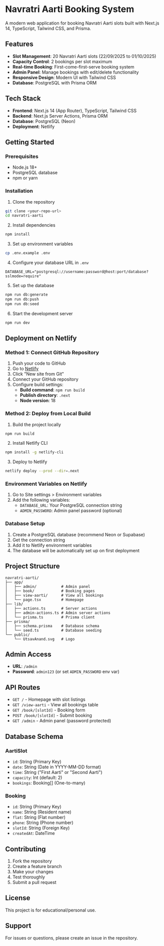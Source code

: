 # Navratri Aarti Booking System

A modern web application for booking Navratri Aarti slots built with Next.js 14, TypeScript, Tailwind CSS, and Prisma.

## Features

- **Slot Management**: 20 Navratri Aarti slots (22/09/2025 to 01/10/2025)
- **Capacity Control**: 2 bookings per slot maximum
- **Real-time Booking**: First-come-first-serve booking system
- **Admin Panel**: Manage bookings with edit/delete functionality
- **Responsive Design**: Modern UI with Tailwind CSS
- **Database**: PostgreSQL with Prisma ORM

## Tech Stack

- **Frontend**: Next.js 14 (App Router), TypeScript, Tailwind CSS
- **Backend**: Next.js Server Actions, Prisma ORM
- **Database**: PostgreSQL (Neon)
- **Deployment**: Netlify

## Getting Started

### Prerequisites

- Node.js 18+ 
- PostgreSQL database
- npm or yarn

### Installation

1. Clone the repository
```bash
git clone <your-repo-url>
cd navratri-aarti
```

2. Install dependencies
```bash
npm install
```

3. Set up environment variables
```bash
cp .env.example .env
```

4. Configure your database URL in `.env`
```env
DATABASE_URL="postgresql://username:password@host:port/database?sslmode=require"
```

5. Set up the database
```bash
npm run db:generate
npm run db:push
npm run db:seed
```

6. Start the development server
```bash
npm run dev
```

## Deployment on Netlify

### Method 1: Connect GitHub Repository

1. Push your code to GitHub
2. Go to [Netlify](https://netlify.com)
3. Click "New site from Git"
4. Connect your GitHub repository
5. Configure build settings:
   - **Build command**: `npm run build`
   - **Publish directory**: `.next`
   - **Node version**: 18

### Method 2: Deploy from Local Build

1. Build the project locally
```bash
npm run build
```

2. Install Netlify CLI
```bash
npm install -g netlify-cli
```

3. Deploy to Netlify
```bash
netlify deploy --prod --dir=.next
```

### Environment Variables on Netlify

1. Go to Site settings > Environment variables
2. Add the following variables:
   - `DATABASE_URL`: Your PostgreSQL connection string
   - `ADMIN_PASSWORD`: Admin panel password (optional)

### Database Setup

1. Create a PostgreSQL database (recommend Neon or Supabase)
2. Get the connection string
3. Add it to Netlify environment variables
4. The database will be automatically set up on first deployment

## Project Structure

```
navratri-aarti/
├── app/
│   ├── admin/           # Admin panel
│   ├── book/            # Booking pages
│   ├── view-aarti/      # View all bookings
│   └── page.tsx         # Homepage
├── lib/
│   ├── actions.ts       # Server actions
│   ├── admin-actions.ts # Admin server actions
│   └── prisma.ts        # Prisma client
├── prisma/
│   ├── schema.prisma    # Database schema
│   └── seed.ts          # Database seeding
└── public/
    └── UtsavAnand.svg   # Logo
```

## Admin Access

- **URL**: `/admin`
- **Password**: `admin123` (or set `ADMIN_PASSWORD` env var)

## API Routes

- `GET /` - Homepage with slot listings
- `GET /view-aarti` - View all bookings table
- `GET /book/[slotId]` - Booking form
- `POST /book/[slotId]` - Submit booking
- `GET /admin` - Admin panel (password protected)

## Database Schema

### AartiSlot
- `id`: String (Primary Key)
- `date`: String (Date in YYYY-MM-DD format)
- `time`: String ("First Aarti" or "Second Aarti")
- `capacity`: Int (default: 2)
- `bookings`: Booking[] (One-to-many)

### Booking
- `id`: String (Primary Key)
- `name`: String (Resident name)
- `flat`: String (Flat number)
- `phone`: String (Phone number)
- `slotId`: String (Foreign Key)
- `createdAt`: DateTime

## Contributing

1. Fork the repository
2. Create a feature branch
3. Make your changes
4. Test thoroughly
5. Submit a pull request

## License

This project is for educational/personal use.

## Support

For issues or questions, please create an issue in the repository.